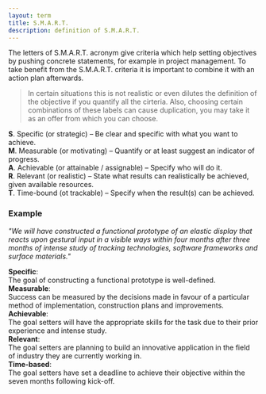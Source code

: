 ```yaml
---
layout: term
title: S.M.A.R.T.
description: definition of S.M.A.R.T. 
---
```

The letters of S.M.A.R.T. acronym give criteria which help setting objectives by pushing concrete statements, for example in project management. To take benefit from the S.M.A.R.T. criteria it is important to combine it with an action plan afterwards.  

> In certain situations this is not realistic or even dilutes the definition of the objective if you quantify all the cirteria. Also, choosing certain combinations of these labels can cause duplication, you may take it as an offer from which you can choose. 

**S**. Specific (or strategic) – Be clear and specific with what you want to achieve.  
**M**. Measurable (or motivating) – Quantify or at least suggest an indicator of progress.   
**A**. Achievable (or attainable / assignable) – Specify who will do it.  
**R**. Relevant (or realistic) – State what results can realistically be achieved, given available resources.  
**T**. Time-bound (ot trackable) – Specify when the result(s) can be achieved.  

### Example

*"We will have constructed a functional prototype of an elastic display that reacts upon gestural input in a visible ways within four months after three months of intense study of tracking technologies, software frameworks and surface materials."*

**Specific**:  
The goal of constructing a functional prototype is well-defined.  
**Measurable**:  
Success can be measured by the decisions made in favour of a particular method of implementation, construction plans and improvements.  
**Achievable**:  
The goal setters will have the appropriate skills for the task due to their prior experience and intense study.  
**Relevant**:  
The goal setters are planning to build an innovative application in the field of industry they are currently working in.  
**Time-based**:  
The goal setters have set a deadline to achieve their objective within the seven months following kick-off.  





